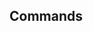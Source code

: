<!-- Space: TerraformAwsEc2Instance -->
<!-- Parent: Project -->
<!-- Title: Commands -->

## Commands
